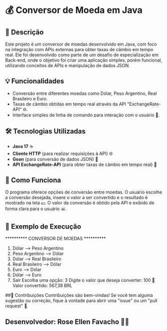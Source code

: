# 💰 Conversor de Moeda em Java

## 📝 Descrição
Este projeto é um conversor de moedas desenvolvido em Java, com foco na integração com APIs externas para obter taxas de câmbio em tempo real. Ele foi desenvolvido como parte de um desafio de especialização em Back-end, onde o objetivo foi criar uma aplicação simples, porém funcional, utilizando conceitos de APIs e manipulação de dados JSON.

## 💡 Funcionalidades
- Conversão entre diferentes moedas como Dólar, Peso Argentino, Real Brasileiro e Euro.
- Taxas de câmbio obtidas em tempo real através da API "ExchangeRate-API" 🌐.
- Interface simples de linha de comando para interação com o usuário 💬.

## 🛠️ Tecnologias Utilizadas
- **Java 17** ☕
- **Cliente HTTP** (para realizar requisições à API) 🌐
- **Gson** (para conversão de dados JSON) 📄
- **API ExchangeRate-API** (para obter taxas de câmbio em tempo real) 🔄

## 🧮 Como Funciona
O programa oferece opções de conversão entre moedas. O usuário escolhe a conversão desejada, insere o valor a ser convertido e o resultado é mostrado na tela 💵.
O valor da conversão é obtido pela API e exibido de forma clara para o usuário 📊.

## 📌 Exemplo de Execução
********** CONVERSOR DE MOEDAS **********
1) Dólar --> Peso Argentino
2) Peso Argentino --> Dólar
3) Dólar --> Real Brasileiro
4) Real Brasileiro --> Dólar
5) Euro --> Dólar
6) Dólar --> Euro
7) Sair
Escolha uma opção: 3
Digite o valor que deseja converter: 100
💱 Valor convertido: 567,38 BRL

##🤝 Contribuições
Contribuições são bem-vindas! Se você tem alguma sugestão ou correção, fique à vontade para abrir uma "issue" ou um "pull request" 🔄.

## Desenvolvedor: Rose Ellen Favacho 👩‍💻


